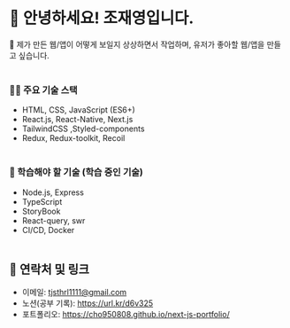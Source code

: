 # 👋 안녕하세요! 조재영입니다.

🚀 제가 만든 웹/앱이 어떻게 보일지 상상하면서 작업하며, 유저가 좋아할 웹/앱을 만들고 싶습니다.
<br /><br />

### 👩‍💻 주요 기술 스택

- HTML, CSS, JavaScript (ES6+)
- React.js, React-Native, Next.js
- TailwindCSS ,Styled-components
- Redux, Redux-toolkit, Recoil
<br /><br />

### 🌱 학습해야 할 기술 (학습 중인 기술)

- Node.js, Express
- TypeScript
- StoryBook
- React-query, swr
- CI/CD, Docker
<br /><br />

## 🔗 연락처 및 링크

- 이메일: tjsthrl1111@gmail.com
- 노션(공부 기록): https://url.kr/d6v325
- 포트폴리오: https://cho950808.github.io/next-js-portfolio/
